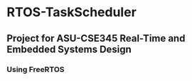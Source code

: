 # RTOS-TaskScheduler
## Project for ASU-CSE345 Real-Time and Embedded Systems Design
### Using FreeRTOS  